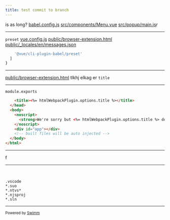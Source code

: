 ```yaml
---
title: test commit to branch
---
```

is as long? <SwmPath>[babel.config.js](/babel.config.js)</SwmPath> <SwmPath>[src/components/Menu.vue](/src/components/Menu.vue)</SwmPath> <SwmPath>[src/popup/main.js](/src/popup/main.js)</SwmPath>r

<SwmSnippet path="/babel.config.js" line="3">

---

<SwmToken path="/babel.config.js" pos="3:11:11" line-data="    &#39;@vue/cli-plugin-babel/preset&#39;">`preset`</SwmToken> <SwmPath>[vue.config.js](/vue.config.js)</SwmPath> <SwmPath>[public/browser-extension.html](/public/browser-extension.html)</SwmPath> <SwmPath>[public/\_locales/en/messages.json](/public/_locales/en/messages.json)</SwmPath>

```javascript
    '@vue/cli-plugin-babel/preset'
  ]
}

```

---

</SwmSnippet>

<SwmPath>[public/browser-extension.html](/public/browser-extension.html)</SwmPath> tlkhj elkag er <SwmToken path="/public/index.html" pos="8:2:2" line-data="    &lt;title&gt;&lt;%= htmlWebpackPlugin.options.title %&gt;&lt;/title&gt;">`title`</SwmToken>

<SwmSnippet path="/public/index.html" line="8">

---

<SwmToken path="/babel.config.js" pos="1:0:2" line-data="module.exports = {">`module.exports`</SwmToken>

```html
    <title><%= htmlWebpackPlugin.options.title %></title>
  </head>
  <body>
    <noscript>
      <strong>We're sorry but <%= htmlWebpackPlugin.options.title %> doesn't work properly without JavaScript enabled. Please enable it to continue.</strong>
    </noscript>
    <div id="app"></div>
    <!-- built files will be auto injected -->
  </body>
</html>

```

---

</SwmSnippet>

f&nbsp;

<SwmSnippet path="/.gitignore" line="16">

---

&nbsp;

```
.vscode
*.suo
*.ntvs*
*.njsproj
*.sln
```

---

</SwmSnippet>

<SwmMeta repo-id="Z2l0aHViJTNBJTNBc3ItZXh0ZW5zaW9uJTNBJTNBZG91ZWs=" repo-name="sr-extension"><sup>Powered by [Swimm](http://localhost:5000/)</sup></SwmMeta>
